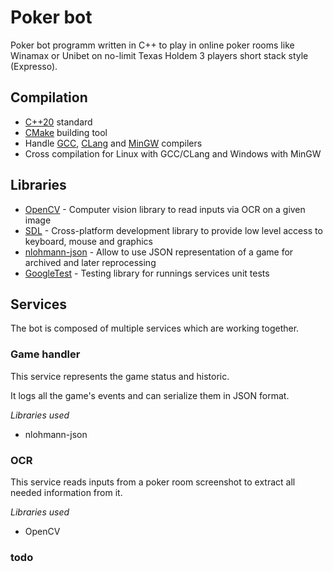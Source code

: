 # Poker bot

Poker bot programm written in C++ to play in online poker rooms like Winamax or Unibet on no-limit Texas Holdem 3
players short stack style (Expresso).

## Compilation

- [C++20](https://en.cppreference.com/w/cpp/20) standard
- [CMake](https://cmake.org/) building tool
- Handle [GCC](https://gcc.gnu.org/), [CLang](https://clang.llvm.org/) and [MinGW](https://www.mingw-w64.org/) compilers
- Cross compilation for Linux with GCC/CLang and Windows with MinGW

## Libraries

- [OpenCV](https://github.com/opencv/opencv) - Computer vision library to read inputs via OCR on a given image
- [SDL](https://github.com/libsdl-org/SDL) - Cross-platform development library to provide low level access to keyboard,
  mouse and graphics
- [nlohmann-json](https://github.com/nlohmann/json) - Allow to use JSON representation of a game for archived and later
  reprocessing
- [GoogleTest](https://github.com/google/googletest) - Testing library for runnings services unit tests

## Services

The bot is composed of multiple services which are working together.

### Game handler

This service represents the game status and historic.

It logs all the game's events and can serialize them in JSON format.

*Libraries used*

- nlohmann-json

### OCR

This service reads inputs from a poker room screenshot to extract all needed information from it.

*Libraries used*

- OpenCV

### todo